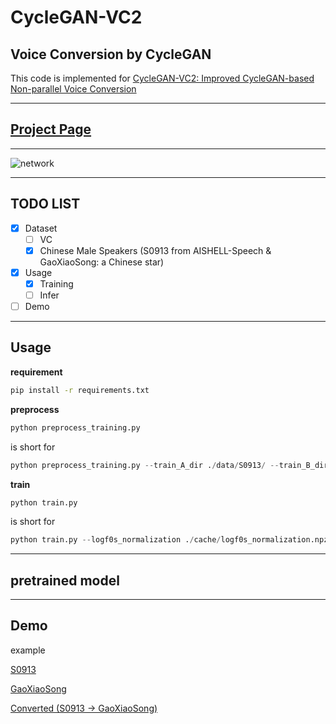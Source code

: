# **CycleGAN-VC2**

## **Voice Conversion by CycleGAN**

This code is implemented for [CycleGAN-VC2: Improved CycleGAN-based Non-parallel Voice Conversion](https://arxiv.org/abs/1904.04631])

------

## [**Project Page**](http://www.kecl.ntt.co.jp/people/kaneko.takuhiro/projects/cyclegan-vc2/index.html)

------

![network](http://www.kecl.ntt.co.jp/people/kaneko.takuhiro/projects/cyclegan-vc2/images/network.png "network")


------
## TODO LIST
- [x] Dataset
  - [ ] VC
  - [x] Chinese Male Speakers (S0913 from AISHELL-Speech & GaoXiaoSong: a Chinese star)
- [x] Usage
  - [x] Training
  - [ ] Infer
- [ ] Demo

------

## **Usage**

**requirement** 

```bash
pip install -r requirements.txt
```

**preprocess**

```python
python preprocess_training.py
```
is short for

```python
python preprocess_training.py --train_A_dir ./data/S0913/ --train_B_dir ./data/gaoxiaosong/ --cache_folder ./cache/
```


**train** 
```python
python train.py
```

is short for

```python
python train.py --logf0s_normalization ./cache/logf0s_normalization.npz --mcep_normalization ./cache/mcep_normalization.npz --coded_sps_A_norm ./cache/coded_sps_A_norm.pickle --coded_sps_B_norm ./cache/coded_sps_B_norm.pickle --model_checkpoint ./model_checkpoint/ --resume_training_at ./model_checkpoint/_CycleGAN_CheckPoint --validation_A_dir ./data/S0913/ --output_A_dir ./converted_sound/S0913 --validation_B_dir ./data/gaoxiaosong/ --output_B_dir ./converted_sound/gaoxiaosong/
```

------

## **pretrained model**

------

## **Demo**

example


[S0913](./data/S0913/BAC009S0913W0351.wav)

[GaoXiaoSong](./data/gaoxiaosong/gaoxiaosong_1.wav)



[Converted (S0913 -> GaoXiaoSong)](./converted_sound/S0913/BAC009S0913W0351.wav)